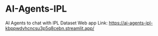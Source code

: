 # AI-Agents-IPL
AI Agents to chat with IPL Dataset
Web app Link: https://ai-agents-ipl-kbppwdvhcncsu3p5q8cebn.streamlit.app/

